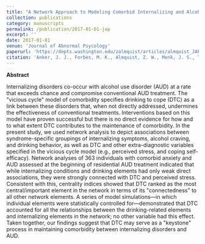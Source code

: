 ```yaml
---
title: "A Network Approach to Modeling Comorbid Internalizing and Alcohol Use Disorders"
collection: publications
category: manuscripts
permalink: /publication/2017-01-01-jap
excerpt: ''
date: 2017-01-01
venue: 'Journal of Abnormal Psycology'
paperurl: 'https://depts.washington.edu/zalmquist/articles/almquist_JAP2.pdf'
citation: 'Anker, J. J., Forbes, M. K., Almquist, Z. W., Menk, J. S., Thuras, P., Unruh, A. S., & Kushner, M. G. (2017). <a href="https://psycnet.apa.org/doiLanding?doi=10.1037%2Fabn0000257">A network approach to modeling comorbid internalizing and alcohol use disorders</a>. <i>Journal of abnormal psychology</i>, 126(3), 325.'
---
```


**Abstract**

Internalizing disorders co-occur with alcohol use disorder (AUD) at a rate that exceeds chance and compromise conventional AUD treatment. The "vicious cycle" model of comorbidity specifies drinking to cope (DTC) as a link between these disorders that, when not directly addressed, undermines the effectiveness of conventional treatments. Interventions based on this model have proven successful but there is no direct evidence for how and to what extent DTC contributes to the maintenance of comorbidity. In the present study, we used network analysis to depict associations between syndrome-specific groupings of internalizing symptoms, alcohol craving, and drinking behavior, as well as DTC and other extra-diagnostic variables specified in the vicious cycle model (e.g., perceived stress, and coping self-efficacy). Network analyses of 363 individuals with comorbid anxiety and AUD assessed at the beginning of residential AUD treatment indicated that while internalizing conditions and drinking elements had only weak direct associations, they were strongly connected with DTC and perceived stress. Consistent with this, centrality indices showed that DTC ranked as the most central/important element in the network in terms of its "connectedness" to all other network elements. A series of model simulations—in which individual elements were statistically controlled for—demonstrated that DTC accounted for all the relationships between the drinking-related elements and internalizing elements in the network; no other variable had this effect. Taken together, our findings suggest that DTC may serve as a "keystone" process in maintaining comorbidity between internalizing disorders and AUD.

